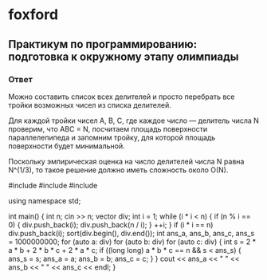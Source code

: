 # foxford
## Практикум по программированию: подготовка к окружному этапу олимпиады ##
### Ответ ###
Можно составить список всех делителей и просто перебрать 
все тройки возможных чисел из списка делителей.

Для каждой тройки чисел A, B, C, где каждое число — делитель числа N проверим, 
что ABC = N, посчитаем площадь поверхности параллелепипеда и запомним тройку, 
для которой площадь поверхности будет минимальной.

Поскольку эмпирическая оценка на число делителей числа N равна N^(1/3), 
то такое решение должно иметь сложность около O(N).

#include<iostream>
#include<vector>
#include<algorithm>

using namespace std;

int main()
{
    int n;
    cin >> n;
    vector<int> div;
    int i = 1;
    while (i * i < n)
    {
        if (n % i == 0)
        {
            div.push_back(i);
            div.push_back(n / i);
        }
        ++i;
    }
    if (i * i == n)
        div.push_back(i);
    sort(div.begin(), div.end());
    int ans_a, ans_b, ans_c, ans_s = 1000000000;
    for (auto a: div)
    for (auto b: div)
    for (auto c: div)
    {
        int s = 2 * a * b + 2 * b * c + 2 * a * c;
        if ((long long) a * b * c == n && s < ans_s)
        {
            ans_s = s;
            ans_a = a;
            ans_b = b;
            ans_c = c;
        }
    }
    cout << ans_a << " " << ans_b << " " << ans_c << endl;
}